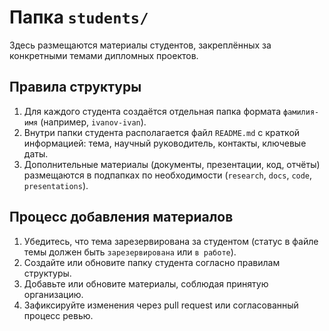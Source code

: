 # Папка `students/`

Здесь размещаются материалы студентов, закреплённых за конкретными темами дипломных проектов.

## Правила структуры

1. Для каждого студента создаётся отдельная папка формата `фамилия-имя` (например, `ivanov-ivan`).
2. Внутри папки студента располагается файл `README.md` с краткой информацией: тема, научный руководитель, контакты, ключевые даты.
3. Дополнительные материалы (документы, презентации, код, отчёты) размещаются в подпапках по необходимости (`research`, `docs`, `code`, `presentations`).

## Процесс добавления материалов

1. Убедитесь, что тема зарезервирована за студентом (статус в файле темы должен быть `зарезервирована` или `в работе`).
2. Создайте или обновите папку студента согласно правилам структуры.
3. Добавьте или обновите материалы, соблюдая принятую организацию.
4. Зафиксируйте изменения через pull request или согласованный процесс ревью.
